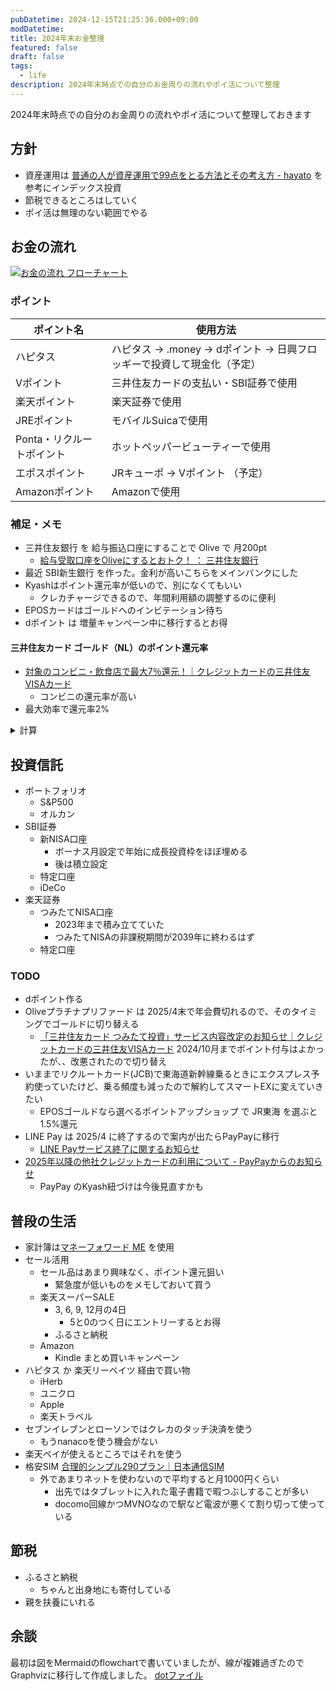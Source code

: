 ```yaml
---
pubDatetime: 2024-12-15T21:25:36.000+09:00
modDatetime:
title: 2024年末お金整理
featured: false
draft: false
tags:
  - life
description: 2024年末時点での自分のお金周りの流れやポイ活について整理
---
```


2024年末時点での自分のお金周りの流れやポイ活について整理しておきます

## 方針

- 資産運用は [普通の人が資産運用で99点をとる方法とその考え方 - hayato](https://hayatoito.github.io/2020/investing/) を参考にインデックス投資
- 節税できるところはしていく
- ポイ活は無理のない範囲でやる

## お金の流れ

[![お金の流れ フローチャート](/assets/2024-money.svg)](/assets/2024-money.svg)

### ポイント

| ポイント名                | 使用方法                                                               |
| ------------------------- | ---------------------------------------------------------------------- |
| ハピタス                  | ハピタス → .money → dポイント → 日興フロッギーで投資して現金化（予定） |
| Vポイント                 | 三井住友カードの支払い・SBI証券で使用                                  |
| 楽天ポイント              | 楽天証券で使用                                                         |
| JREポイント               | モバイルSuicaで使用                                                    |
| Ponta・リクルートポイント | ホットペッパービューティーで使用                                       |
| エポスポイント            | JRキューポ → Vポイント （予定）                                        |
| Amazonポイント            | Amazonで使用                                                           |

<!--
| ANAマイレージ             |                                                                        |
-->

### 補足・メモ

- 三井住友銀行 を 給与振込口座にすることで Olive で 月200pt
  - [給与受取口座をOliveにするとおトク！ ： 三井住友銀行](https://www.smbc.co.jp/kojin/open-account/salary_new/)
- 最近 SBI新生銀行 を作った。金利が高いこちらをメインバンクにした
- Kyashはポイント還元率が低いので、別になくてもいい
  - クレカチャージできるので、年間利用額の調整するのに便利
- EPOSカードはゴールドへのインビテーション待ち
- dポイント は 増量キャンペーン中に移行するとお得

<!--
- ETC カードが無料で作れるもの
  - リクルートカード(JCB)
  - EPOSカード
-->

#### 三井住友カード ゴールド（NL）のポイント還元率

- [対象のコンビニ・飲食店で最大7％還元！｜クレジットカードの三井住友VISAカード](https://www.smbc-card.com/nyukai/pop/proper_p5.jsp)
  - コンビニの還元率が高い
- 最大効率で還元率2%

<details><summary>計算</summary>

- 通常 0.5%
- マイ・ペイすリボの特典 +0.5%
  - ※2024年6月に設定する必要があり、新規での設定は不可
  - 毎月利用額の調整が必要
- 100万円で1万ポイント
- 合計: 年間100万円ぴったり利用すると2万ポイント、還元率2%
- 初年度は年会費5500円で、いわゆる100万円修行で次年度から永年無料
  - 初年度は 年間100万円ぴったり利用すると 還元率1.45%

</details>

## 投資信託

- ポートフォリオ
  - S&P500
  - オルカン
- SBI証券
  - 新NISA口座
    - ボーナス月設定で年始に成長投資枠をほぼ埋める
    - 後は積立設定
  - 特定口座
  - iDeCo
- 楽天証券
  - つみたてNISA口座
    - 2023年まで積み立てていた
    - つみたてNISAの非課税期間が2039年に終わるはず
  - 特定口座

### TODO

- dポイント作る
- Oliveプラチナプリファード は 2025/4末で年会費切れるので、そのタイミングでゴールドに切り替える
  - [「三井住友カード つみたて投資」サービス内容改定のお知らせ｜クレジットカードの三井住友VISAカード](https://www.smbc-card.com/mem/cardinfo/cardinfo4010785.jsp) 2024/10月までポイント付与はよかったが、、改悪されたので切り替え
- いままでリクルートカード(JCB)で東海道新幹線乗るときにエクスプレス予約使っていたけど、乗る頻度も減ったので解約してスマートEXに変えていきたい
  - EPOSゴールドなら選べるポイントアップショップ で JR東海 を選ぶと1.5%還元
- LINE Pay は 2025/4 に終了するので案内が出たらPayPayに移行
  - [LINE Payサービス終了に関するお知らせ](https://line-pay-info.landpress.line.me/payment-info/#textGroup_1705769022)
- [2025年以降の他社クレジットカードの利用について - PayPayからのお知らせ](https://paypay.ne.jp/notice/20241205/f-creditcard/)
  - PayPay のKyash紐づけは今後見直すかも

## 普段の生活

- 家計簿は[マネーフォワード ME](https://moneyforward.com/) を使用
- セール活用
  - セール品はあまり興味なく、ポイント還元狙い
    - 緊急度が低いものをメモしておいて買う
  - 楽天スーパーSALE
    - 3, 6, 9, 12月の4日
      - 5と0のつく日にエントリーするとお得
    - ふるさと納税
  - Amazon
    - Kindle まとめ買いキャンペーン
- ハピタス か 楽天リーベイツ 経由で買い物
  - iHerb
  - ユニクロ
  - Apple
  - 楽天トラベル
- セブンイレブンとローソンではクレカのタッチ決済を使う
  - もうnanacoを使う機会がない
- 楽天ペイが使えるところではそれを使う
- 格安SIM [合理的シンプル290プラン｜日本通信SIM](https://www.nihontsushin.com/plan/plansimple.html)
  - 外であまりネットを使わないので平均すると月1000円くらい
    - 出先ではタブレットに入れた電子書籍で暇つぶしすることが多い
    - docomo回線かつMVNOなので駅など電波が悪くて割り切って使っている

## 節税

- ふるさと納税
  - ちゃんと出身地にも寄付している
- 親を扶養にいれる

## 余談

最初は図をMermaidのflowchartで書いていましたが、線が複雑過ぎたのでGraphvizに移行して作成しました。
[dotファイル](https://gist.github.com/hushin/d8680dc54095e1373e648eedf91df591)
